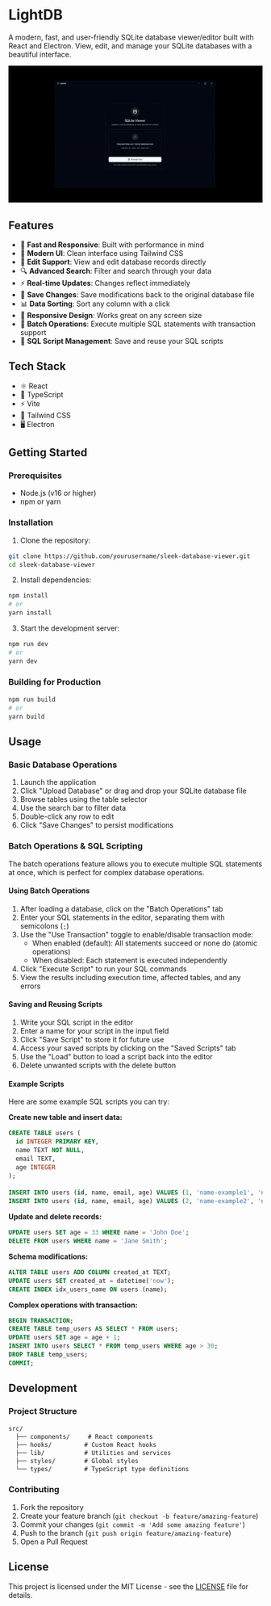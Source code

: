 # LightDB

A modern, fast, and user-friendly SQLite database viewer/editor built with React and Electron. View, edit, and manage your SQLite databases with a beautiful interface.

![LightDB](./ss.png)

## Features

- 🚀 **Fast and Responsive**: Built with performance in mind
- 🎨 **Modern UI**: Clean interface using Tailwind CSS
- 📝 **Edit Support**: View and edit database records directly
- 🔍 **Advanced Search**: Filter and search through your data
- ⚡ **Real-time Updates**: Changes reflect immediately
- 💾 **Save Changes**: Save modifications back to the original database file
- 📊 **Data Sorting**: Sort any column with a click
- 📱 **Responsive Design**: Works great on any screen size
- 🔄 **Batch Operations**: Execute multiple SQL statements with transaction support
- 📜 **SQL Script Management**: Save and reuse your SQL scripts

## Tech Stack

- ⚛️ React
- 🔷 TypeScript
- ⚡ Vite
- 🎨 Tailwind CSS
- 🖥️ Electron

## Getting Started

### Prerequisites

- Node.js (v16 or higher)
- npm or yarn

### Installation

1. Clone the repository:
```bash
git clone https://github.com/yourusername/sleek-database-viewer.git
cd sleek-database-viewer
```

2. Install dependencies:
```bash
npm install
# or
yarn install
```

3. Start the development server:
```bash
npm run dev
# or
yarn dev
```

### Building for Production

```bash
npm run build
# or
yarn build
```

## Usage

### Basic Database Operations

1. Launch the application
2. Click "Upload Database" or drag and drop your SQLite database file
3. Browse tables using the table selector
4. Use the search bar to filter data
5. Double-click any row to edit
6. Click "Save Changes" to persist modifications

### Batch Operations & SQL Scripting

The batch operations feature allows you to execute multiple SQL statements at once, which is perfect for complex database operations.

#### Using Batch Operations

1. After loading a database, click on the "Batch Operations" tab
2. Enter your SQL statements in the editor, separating them with semicolons (`;`)
3. Use the "Use Transaction" toggle to enable/disable transaction mode:
   - When enabled (default): All statements succeed or none do (atomic operations)
   - When disabled: Each statement is executed independently
4. Click "Execute Script" to run your SQL commands
5. View the results including execution time, affected tables, and any errors

#### Saving and Reusing Scripts

1. Write your SQL script in the editor
2. Enter a name for your script in the input field
3. Click "Save Script" to store it for future use
4. Access your saved scripts by clicking on the "Saved Scripts" tab
5. Use the "Load" button to load a script back into the editor
6. Delete unwanted scripts with the delete button

#### Example Scripts

Here are some example SQL scripts you can try:

**Create new table and insert data:**
```sql
CREATE TABLE users (
  id INTEGER PRIMARY KEY,
  name TEXT NOT NULL,
  email TEXT,
  age INTEGER
);

INSERT INTO users (id, name, email, age) VALUES (1, 'name-example1', 'name1@example.com', 32);
INSERT INTO users (id, name, email, age) VALUES (2, 'name-example2', 'name2@example.com', 28);
```

**Update and delete records:**
```sql
UPDATE users SET age = 33 WHERE name = 'John Doe';
DELETE FROM users WHERE name = 'Jane Smith';
```

**Schema modifications:**
```sql
ALTER TABLE users ADD COLUMN created_at TEXT;
UPDATE users SET created_at = datetime('now');
CREATE INDEX idx_users_name ON users (name);
```

**Complex operations with transaction:**
```sql
BEGIN TRANSACTION;
CREATE TABLE temp_users AS SELECT * FROM users;
UPDATE users SET age = age + 1;
INSERT INTO users SELECT * FROM temp_users WHERE age > 30;
DROP TABLE temp_users;
COMMIT;
```

## Development

### Project Structure

```
src/
  ├── components/     # React components
  ├── hooks/         # Custom React hooks
  ├── lib/           # Utilities and services
  ├── styles/        # Global styles
  └── types/         # TypeScript type definitions
```

### Contributing

1. Fork the repository
2. Create your feature branch (`git checkout -b feature/amazing-feature`)
3. Commit your changes (`git commit -m 'Add some amazing feature'`)
4. Push to the branch (`git push origin feature/amazing-feature`)
5. Open a Pull Request

## License

This project is licensed under the MIT License - see the [LICENSE](LICENSE) file for details.
